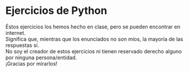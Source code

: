 # Ejercicios de Python</br>
Éstos ejercicios los hemos hecho en clase, pero se pueden encontrar en internet.</br>
Significa que, mientras que los enunciados no son míos, la mayoría de las respuestas sí.</br>
No soy el creador de estos ejercicios ni tienen reservado derecho alguno por ninguna persona/entidad.</br>
¡Gracias por mirarlos!

